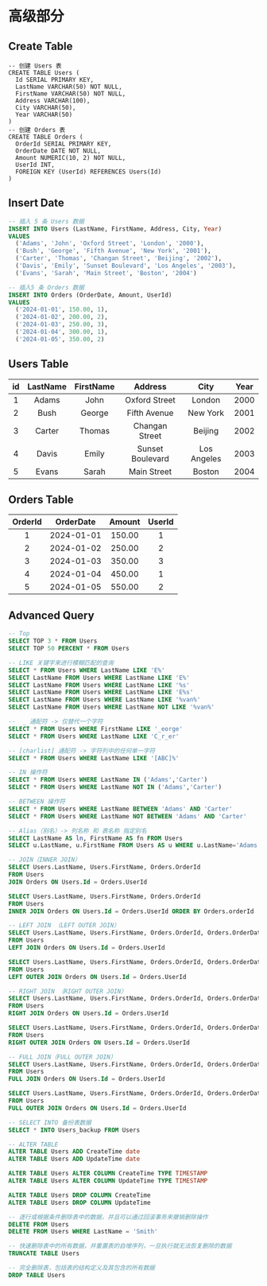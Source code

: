 # 高级部分
## Create Table
```sql{16}
-- 创建 Users 表
CREATE TABLE Users (
  Id SERIAL PRIMARY KEY,
  LastName VARCHAR(50) NOT NULL,
  FirstName VARCHAR(50) NOT NULL,
  Address VARCHAR(100),
  City VARCHAR(50),
  Year VARCHAR(50)
)
-- 创建 Orders 表
CREATE TABLE Orders (
  OrderId SERIAL PRIMARY KEY,
  OrderDate DATE NOT NULL,
  Amount NUMERIC(10, 2) NOT NULL,
  UserId INT,
  FOREIGN KEY (UserId) REFERENCES Users(Id) 
)
```

## Insert Date
```sql
-- 插入 5 条 Users 数据
INSERT INTO Users (LastName, FirstName, Address, City, Year)
VALUES 
  ('Adams', 'John', 'Oxford Street', 'London', '2000'),
  ('Bush', 'George', 'Fifth Avenue', 'New York', '2001'),
  ('Carter', 'Thomas', 'Changan Street', 'Beijing', '2002'),
  ('Davis', 'Emily', 'Sunset Boulevard', 'Los Angeles', '2003'),
  ('Evans', 'Sarah', 'Main Street', 'Boston', '2004')

-- 插入5 条 Orders 数据
INSERT INTO Orders (OrderDate, Amount, UserId)
VALUES
  ('2024-01-01', 150.00, 1),
  ('2024-01-02', 200.00, 2),
  ('2024-01-03', 250.00, 3),
  ('2024-01-04', 300.00, 1),
  ('2024-01-05', 350.00, 2)
```
## Users Table
|  id   | LastName | FirstName |     Address      |    City     | Year  |
| :---: | :------: | :-------: | :--------------: | :---------: | :---: |
|   1   |  Adams   |   John    |  Oxford Street   |   London    | 2000  |
|   2   |   Bush   |  George   |   Fifth Avenue   |  New York   | 2001  |
|   3   |  Carter  |  Thomas   |  Changan Street  |   Beijing   | 2002  |
|   4   |  Davis   |   Emily   | Sunset Boulevard | Los Angeles | 2003  |
|   5   |  Evans   |   Sarah   |   Main Street    |   Boston    | 2004  |

## Orders Table
| OrderId | OrderDate  | Amount | UserId |
| :-----: | :--------: | :----: | :----: |
|    1    | 2024-01-01 | 150.00 |   1    |
|    2    | 2024-01-02 | 250.00 |   2    |
|    3    | 2024-01-03 | 350.00 |   3    |
|    4    | 2024-01-04 | 450.00 |   1    |
|    5    | 2024-01-05 | 550.00 |   2    |

## Advanced Query
```sql
-- Top 
SELECT TOP 3 * FROM Users
SELECT TOP 50 PERCENT * FROM Users 

-- LIKE 关键字来进行模糊匹配的查询
SELECT * FROM Users WHERE LastName LIKE 'E%'
SELECT LastName FROM Users WHERE LastName LIKE 'E%'
SELECT LastName FROM Users WHERE LastName LIKE '%s'
SELECT LastName FROM Users WHERE LastName LIKE 'E%s'
SELECT LastName FROM Users WHERE LastName LIKE '%van%'
SELECT LastName FROM Users WHERE LastName NOT LIKE '%van%'

--  _ 通配符 -> 仅替代一个字符
SELECT * FROM Users WHERE FirstName LIKE '_eorge'
SELECT * FROM Users WHERE LastName LIKE 'C_r_er'

-- [charlist] 通配符 -> 字符列中的任何单一字符
SELECT * FROM Users WHERE LastName LIKE '[ABC]%'  

-- IN 操作符
SELECT * FROM Users WHERE LastName IN ('Adams','Carter')
SELECT * FROM Users WHERE LastName NOT IN ('Adams','Carter')

-- BETWEEN 操作符
SELECT * FROM Users WHERE LastName BETWEEN 'Adams' AND 'Carter'
SELECT * FROM Users WHERE LastName NOT BETWEEN 'Adams' AND 'Carter'

-- Alias（别名）-> 列名称 和 表名称 指定别名
SELECT LastName AS ln, FirstName AS fn FROM Users
SELECT u.LastName, u.FirstName FROM Users AS u WHERE u.LastName='Adams' AND u.FirstName='John'

-- JOIN（INNER JOIN）
SELECT Users.LastName, Users.FirstName, Orders.OrderId 
FROM Users 
JOIN Orders ON Users.Id = Orders.UserId

SELECT Users.LastName, Users.FirstName, Orders.OrderId 
FROM Users 
INNER JOIN Orders ON Users.Id = Orders.UserId ORDER BY Orders.orderId

-- LEFT JOIN （LEFT OUTER JOIN）
SELECT Users.LastName, Users.FirstName, Orders.OrderId, Orders.OrderDate, Orders.Amount
FROM Users
LEFT JOIN Orders ON Users.Id = Orders.UserId

SELECT Users.LastName, Users.FirstName, Orders.OrderId, Orders.OrderDate, Orders.Amount
FROM Users
LEFT OUTER JOIN Orders ON Users.Id = Orders.UserId

-- RIGHT JOIN （RIGHT OUTER JOIN）
SELECT Users.LastName, Users.FirstName, Orders.OrderId, Orders.OrderDate, Orders.Amount
FROM Users
RIGHT JOIN Orders ON Users.Id = Orders.UserId

SELECT Users.LastName, Users.FirstName, Orders.OrderId, Orders.OrderDate, Orders.Amount
FROM Users
RIGHT OUTER JOIN Orders ON Users.Id = Orders.UserId

-- FULL JOIN（FULL OUTER JOIN）
SELECT Users.LastName, Users.FirstName, Orders.OrderId, Orders.OrderDate, Orders.Amount
FROM Users
FULL JOIN Orders ON Users.Id = Orders.UserId

SELECT Users.LastName, Users.FirstName, Orders.OrderId, Orders.OrderDate, Orders.Amount
FROM Users
FULL OUTER JOIN Orders ON Users.Id = Orders.UserId

-- SELECT INTO 备份表数据
SELECT * INTO Users_backup FROM Users

-- ALTER TABLE
ALTER TABLE Users ADD CreateTime date
ALTER TABLE Users ADD UpdateTime date

ALTER TABLE Users ALTER COLUMN CreateTime TYPE TIMESTAMP
ALTER TABLE Users ALTER COLUMN UpdateTime TYPE TIMESTAMP

ALTER TABLE Users DROP COLUMN CreateTime
ALTER TABLE Users DROP COLUMN UpdateTime

-- 逐行或根据条件删除表中的数据，并且可以通过回滚事务来撤销删除操作
DELETE FROM Users
DELETE FROM Users WHERE LastName = 'Smith'

-- 快速删除表中的所有数据，并重置表的自增序列，一旦执行就无法恢复删除的数据
TRUNCATE TABLE Users

-- 完全删除表，包括表的结构定义及其包含的所有数据
DROP TABLE Users
```
